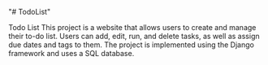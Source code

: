 "# TodoList" 

Todo List This project is a website that allows users to create and manage their to-do list. 
Users can add, edit, run, and delete tasks, as well as assign due dates and tags to them. 
The project is implemented using the Django framework and uses a SQL database.
